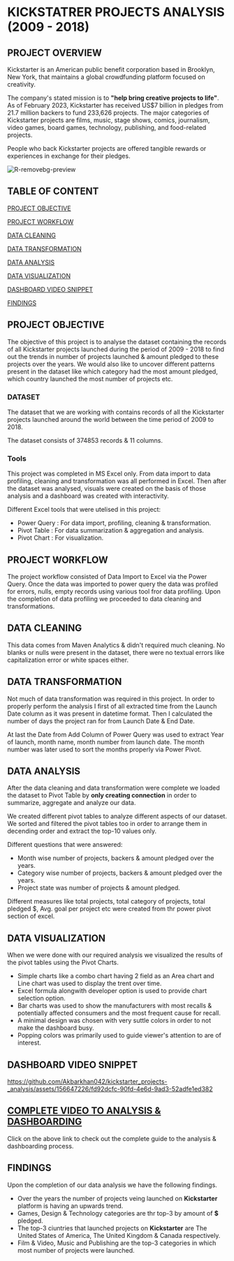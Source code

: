 # KICKSTATRER PROJECTS ANALYSIS (2009 - 2018)

## PROJECT OVERVIEW
Kickstarter is an American public benefit corporation based in Brooklyn, New York, that maintains a global crowdfunding platform focused on creativity.

The company's stated mission is to **"help bring creative projects to life"**. As of February 2023, Kickstarter has received US$7 billion in pledges from 21.7 million backers to fund 233,626 projects. The major categories of Kickstarter projects are  films, music, stage shows, comics, journalism, video games, board games, technology, publishing, and food-related projects.

People who back Kickstarter projects are offered tangible rewards or experiences in exchange for their pledges.

![R-removebg-preview](https://github.com/Akbarkhan042/kickstarter_projects-_analysis/assets/156647226/3c37d683-3a2b-4a12-96b9-2f7a7d58ac07)

## TABLE OF CONTENT
[PROJECT OBJECTIVE](#project-objective)

[PROJECT WORKFLOW](#project-workflow)

[DATA CLEANING](#data-cleaning)

[DATA TRANSFORMATION](#data-transformation)

[DATA ANALYSIS](#data-analysis)

[DATA VISUALIZATION](#data-visualization)

[DASHBOARD VIDEO SNIPPET](#dashboard-video-snippet)

[FINDINGS](#findings)



## PROJECT OBJECTIVE

The objective of this project is to analyse the dataset containing the records of all Kickstarter projects launched during the period of 2009 - 2018 to find out the trends in number of projects launched & amount pledged to these projects over the years. We would also like to uncover different patterns present in the dataset like which category had the most amount pledged, which country launched the most number of projects etc.

### DATASET
The dataset that we are working with contains records of all the Kickstarter projects launched around the world between the time period of 2009 to 2018.

The dataset consists of 374853 records & 11 columns.

### Tools
This project was completed in MS Excel only. From data import to data profiling, cleaning and transformation was all performed in Excel. Then after the dataset was analysed, visuals were created on the basis of those analysis and a dashboard was created with interactivity.

Different Excel tools that were utelised in this project:
- Power Query  : For data import, profiling, cleaning & transformation.
- Pivot Table  : For data summarization & aggregation and analysis.
- Pivot Chart  : For visualization.

## PROJECT WORKFLOW

The project workflow consisted of Data Import to Excel via the Power Query. Once the data was imported to power query the data was profiled for errors, nulls, empty records using various tool fror data profiling. Upon the completion of data profiling we proceeded to data cleaning and transformations.

## DATA CLEANING
This data comes from Maven Analytics & didn't required much cleaning. No blanks or nulls were present in the dataset, there were no textual errors like capitalization error or white spaces either.

## DATA TRANSFORMATION

Not much of data transformation was required in this project.
In order to properly perform the analysis I first of all extracted time from the Launch Date column as it was present in datetime format. Then I calculated the number of days the project ran for from Launch Date & End Date.

At last the Date from Add Column of Power Query was used to extract Year of launch, month name, month number from launch date. The month number was later used to sort the months properly via Power Pivot.

## DATA ANALYSIS

After the data cleaning and data transformation were complete we loaded the dataset to Pivot Table by **only creating connection** in order to summarize, aggregate and analyze our data.

We created different pivot tables to analyze different aspects of our dataset. We sorted and filtered the pivot tables too in order to arrange them in decending order and extract the top-10 values only.

Different questions that were answered:
- Month wise number of projects, backers & amount pledged over the years.
- Category wise number of projects, backers & amount pledged over the years.
- Project state was number of projects & amount pledged.
  
Different measures like total projects, total category of projects, total pledged $, Avg. goal per project etc were created from thr power pivot section of excel.

## DATA VISUALIZATION

When we were done with our required analysis we visualized the results of the pivot tables using the Pivot Charts.

- Simple charts like a combo chart having 2 field as an Area chart and Line chart was used to display the trent over time.
- Excel formula alongwith developer option is used to provide chart selection option.
- Bar charts was used to show the manufacturers with most recalls & potentially affected consumers and the most frequent cause for recall.
- A minimal design was chosen with very suttle colors in order to not make the dashboard busy.
- Popping colors was primarily used to guide viewer's attention to are of interest.

## **DASHBOARD VIDEO SNIPPET**

https://github.com/Akbarkhan042/kickstarter_projects-_analysis/assets/156647226/fd92dcfc-90fd-4e6d-9ad3-52adfe1ed382


## [COMPLETE VIDEO TO ANALYSIS & DASHBOARDING](https://youtu.be/xk0r4OybU_k)
Click on the above link to check out the complete guide to the analysis & dashboarding process.

## FINDINGS

Upon the completion of our data analysis we have the following findings.

- Over the years the number of projects veing launched on **Kickstarter** platform is having an upwards trend.
- Games, Design & Technology categories are thr top-3 by amount of **$** pledged.
- The top-3 ciuntries that launched projects on **Kickstarter** are The United States of America, The United Kingdom & Canada respectively.
- Film & Video, Music and Publishing are the top-3 categories in which most number of projects were launched.
